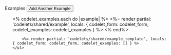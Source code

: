  <!-- this will be done in a separate tab -->
 <div class='row d-flex'>
        <div class='col-lg-3'></div>
        <label for='examples_list' class='col-3 form-codelet-label font-weight-bold'>Examples</label>
        <button type='button' id='add_example_btn' class='btn btn-secondary btn-sm mx-auto p-lg-3'>Add Another Example</button>
        <div class='col-lg-3'></div>
    </div>
    <ul id='examples_list' class='list-group-flush'>
        <% codelet_examples.each do |example| %>
            <%= render partial: 'codelets/shared/example', locals: { codelet_form: codelet_form, codelet_examples: codelet_examples } %>
        <% end%>

        <%= render partial: 'codelets/shared/example_template', locals: { codelet_form: codelet_form, codelet_examples: [] } %>
    </ul>